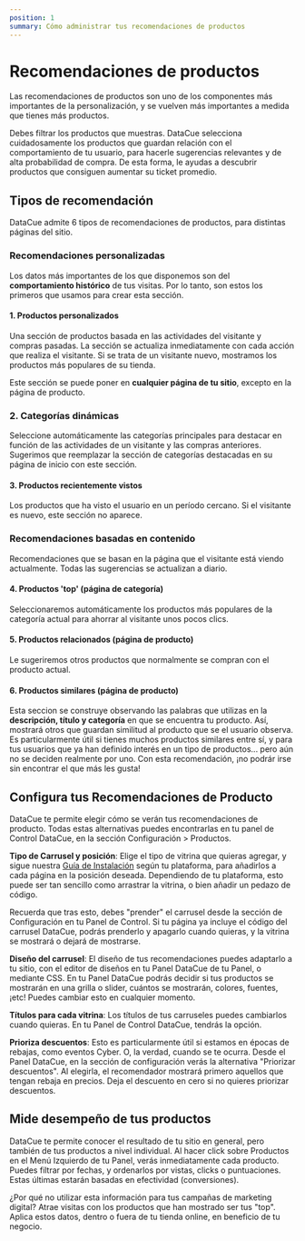 ```yaml
---
position: 1
summary: Cómo administrar tus recomendaciones de productos
---
```


# Recomendaciones de productos

Las recomendaciones de productos son uno de los componentes más importantes de la personalización, y se vuelven más importantes a medida que tienes más productos.

Debes filtrar los productos que muestras. DataCue selecciona cuidadosamente los productos que guardan relación con el comportamiento de tu usuario, para hacerle sugerencias relevantes y de alta probabilidad de compra. De esta forma, le ayudas a descubrir productos que consiguen aumentar su ticket promedio.

## Tipos de recomendación

DataCue admite 6 tipos de recomendaciones de productos, para distintas páginas del sitio.

### Recomendaciones personalizadas

Los datos más importantes de los que disponemos son del **comportamiento histórico** de tus visitas. Por lo tanto, son estos los primeros que usamos para crear esta sección.

#### 1. Productos personalizados

Una sección de productos basada en las actividades del visitante y compras pasadas. La sección se actualiza inmediatamente con cada acción que realiza el visitante. Si se trata de un visitante nuevo, mostramos los productos más populares de su tienda.

Este sección se puede poner en **cualquier página de tu sitio**, excepto en la página de producto.

### 2. Categorías dinámicas

Seleccione automáticamente las categorías principales para destacar en función de las actividades de un visitante y las compras anteriores. Sugerimos que reemplazar la sección de categorías destacadas en su página de inicio con este sección.

#### 3. Productos recientemente vistos

Los productos que ha visto el usuario en un período cercano. Si el visitante es nuevo, este sección no aparece.

### Recomendaciones basadas en contenido

Recomendaciones que se basan en la página que el visitante está viendo actualmente. Todas las sugerencias se actualizan a diario.

#### 4. Productos 'top' (página de categoría)

Seleccionaremos automáticamente los productos más populares de la categoría actual para ahorrar al visitante unos pocos clics.

#### 5. Productos relacionados (página de producto)

Le sugeriremos otros productos que normalmente se compran con el producto actual.

#### 6. Productos similares (página de producto)

Esta seccion se construye observando las palabras que utilizas en la **descripción, título y categoría** en que se encuentra tu producto. Así, mostrará otros que guardan similitud al producto que se el usuario observa. Es particularmente útil si tienes muchos productos similares entre sí, y para tus usuarios que ya han definido interés en un tipo de productos... pero aún no se deciden realmente por uno. Con esta recomendación, ¡no podrár irse sin encontrar el que más les gusta!

## Configura tus Recomendaciones de Producto

DataCue te permite elegir cómo se verán tus recomendaciones de producto. Todas estas alternativas puedes encontrarlas en tu panel de Control DataCue, en la sección Configuración > Productos.

**Tipo de Carrusel y posición**: Elige el tipo de vitrina que quieras agregar, y sigue nuestra [Guía de Instalación](https://help.datacue.co/es/install/) según tu plataforma, para añadirlos a cada página en la posición deseada. Dependiendo de tu plataforma, esto puede ser tan sencillo como arrastrar la vitrina, o bien añadir un pedazo de código.

Recuerda que tras esto, debes "prender" el carrusel desde la sección de Configuración en tu Panel de Control. Si tu página ya incluye el código del carrusel DataCue, podrás prenderlo y apagarlo cuando quieras, y la vitrina se mostrará o dejará de mostrarse.

**Diseño del carrusel**: El diseño de tus recomendaciones puedes adaptarlo a tu sitio, con el editor de diseños en tu Panel DataCue de tu Panel, o mediante CSS. En tu Panel DataCue podrás decidir si tus productos se mostrarán en una grilla o slider, cuántos se mostrarán, colores, fuentes, ¡etc! Puedes cambiar esto en cualquier momento.

**Títulos para cada vitrina**: Los títulos de tus carruseles puedes cambiarlos cuando quieras. En tu Panel de Control DataCue, tendrás la opción.

**Prioriza descuentos**: Esto es particularmente útil si estamos en épocas de rebajas, como eventos Cyber. O, la verdad, cuando se te ocurra. Desde el Panel DataCue, en la sección de configuración verás la alternativa "Priorizar descuentos". Al elegirla, el recomendador mostrará primero aquellos que tengan rebaja en precios. Deja el descuento en cero si no quieres priorizar descuentos.

## Mide desempeño de tus productos

DataCue te permite conocer el resultado de tu sitio en general, pero también de tus productos a nivel individual. Al hacer click sobre Productos en el Menú Izquierdo de tu Panel, verás inmediatamente cada producto. Puedes filtrar por fechas, y ordenarlos por vistas, clicks o puntuaciones. Estas últimas estarán basadas en efectividad (conversiones).

¿Por qué no utilizar esta información para tus campañas de marketing digital? Atrae visitas con los productos que han mostrado ser tus "top". Aplica estos datos, dentro o fuera de tu tienda online, en beneficio de tu negocio.
